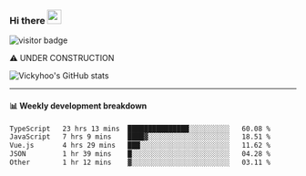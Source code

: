 ### Hi there <a href="https://www.gautamkrishnar.com/"><img src="https://media.giphy.com/media/hvRJCLFzcasrR4ia7z/giphy.gif" width="25px"></a>

![visitor badge](https://visitor-badge.glitch.me/badge?page_id=vickyhoo.vickyhoo&left_color=black&right_color=cornflowerblue)

⚠️ UNDER CONSTRUCTION

![Vickyhoo's GitHub stats](https://github-readme-stats.vercel.app/api?username=vickyhoo&theme=react&show_icons=true&count_private=true)

---

#### :bar_chart: Weekly development breakdown

<!--START_SECTION:waka-->

```txt
TypeScript   23 hrs 13 mins  ███████████████░░░░░░░░░░   60.08 %
JavaScript   7 hrs 9 mins    ████▓░░░░░░░░░░░░░░░░░░░░   18.51 %
Vue.js       4 hrs 29 mins   ███░░░░░░░░░░░░░░░░░░░░░░   11.62 %
JSON         1 hr 39 mins    █░░░░░░░░░░░░░░░░░░░░░░░░   04.28 %
Other        1 hr 12 mins    ▓░░░░░░░░░░░░░░░░░░░░░░░░   03.11 %
```

<!--END_SECTION:waka-->


<!--
**vickyhoo/vickyhoo** is a ✨ _special_ ✨ repository because its `README.md` (this file) appears on your GitHub profile.

Here are some ideas to get you started:

- 🔭 I’m currently working on ...
- 🌱 I’m currently learning ...
- 👯 I’m looking to collaborate on ...
- 🤔 I’m looking for help with ...
- 💬 Ask me about ...
- 📫 How to reach me: ...
- 😄 Pronouns: ...
- ⚡ Fun fact: ...
-->
